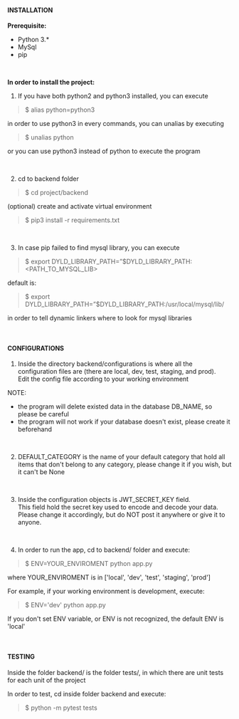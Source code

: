 #### INSTALLATION

**Prerequisite:**

- Python 3.*
- MySql
- pip

<br>

**In order to install the project:**    

1. If you have both python2 and python3 installed, you can execute  
> $ alias python=python3 
   
in order to use python3 in every commands, you can unalias by executing  
> $ unalias python  
   
or you can use python3 instead of python to execute the program  

<br>

2. cd to backend folder
> $ cd project/backend  
   
(optional) create and activate virtual environment  
> $ pip3 install -r requirements.txt  

<br>
 
3. In case pip failed to find mysql library, you can execute  
> $ export DYLD_LIBRARY_PATH=”$DYLD_LIBRARY_PATH:<PATH_TO_MYSQL_LIB>  
   
default is:
> $ export DYLD_LIBRARY_PATH=”$DYLD_LIBRARY_PATH:/usr/local/mysql/lib/  
   
in order to tell dynamic linkers where to look for mysql libraries

<br>

#### CONFIGURATIONS  

1. Inside the directory backend/configurations is where all the configuration files are (there are local, dev, test, staging, and prod).  
Edit the config file according to your working environment  

NOTE:
- the program will delete existed data in the database DB_NAME, so please be careful     
- the program will not work if your database doesn't exist, please create it beforehand   

<br>

2. DEFAULT_CATEGORY is the name of your default category that hold all items that don't belong to any category, please change it if you wish, but it can't be None    

<br>

3. Inside the configuration objects is JWT_SECRET_KEY field.  
This field hold the secret key used to encode and decode your data.   
Please change it accordingly, but do NOT post it anywhere or give it to anyone. 

<br> 

4. In order to run the app, cd to backend/ folder and execute:
> $ ENV=YOUR_ENVIROMENT python app.py   

where YOUR_ENVIROMENT is in ['local', 'dev', 'test', 'staging', 'prod']

For example, if your working environment is development, execute:
> $ ENV='dev' python app.py

If you don't set ENV variable, or ENV is not recognized, the default ENV is 'local'

<br>

#### TESTING

Inside the folder backend/ is the folder tests/, in which there are unit tests for each unit of the project   

In order to test, cd inside folder backend and execute:   
> $ python -m pytest tests
